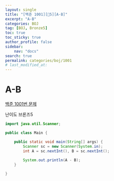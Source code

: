 ```yaml
---
layout:	single
title: "[백준 1001][🤎5][A-B]"
excerpt: "A-B"
categories: BOJ
tag: [BOJ, Bronze5]
toc: true
toc_sticky: true
author_profile: false
sidebar:
    nav: "docs"
search: true
permalink: categories/boj/1001
# last_modified_at:
---
```


# A-B

<a href="https://www.acmicpc.net/problem/1001">백준 1001번 문제</a>

난이도 브론즈5


```java
import java.util.Scanner;

public class Main {

	public static void main(String[] args) {
		Scanner sc = new Scanner(System.in);
		int A = sc.nextInt(), B = sc.nextInt();
        
		System.out.println(A - B);
	}

}
```



